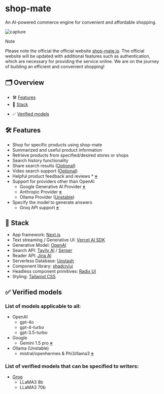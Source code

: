# shop-mate

An AI-powered commerce engine for convenient and affordable shopping.

![capture](/public/shop_iphone.png)

> [!NOTE]
> Please note the official the official website [shop-mate.io](https://shop-mate.io). The official website will be updated with additional features such as authentication, which are necessary for providing the service online. We are on the journey of building an efficient and convenient shopping!

## 🗂️ Overview

- 🛠 [Features](#-features)
- 🧱 [Stack](#-stack)
<!-- - 🚀 [Quickstart](#-quickstart)
- 🌐 [Deploy](#-deploy)
- 🔎 [Search Engine](#-search-engine) -->
- ✅ [Verified models](#-verified-models)

## 🛠 Features

- Shop for specific products using shop-mate
- Summarized and useful product information
- Retrieve products from specified/desired stores or shops
- Search history functionality
- Share search results ([Optional](https://github.com/miurla/morphic/blob/main/.env.local.example))
- Video search support ([Optional](https://github.com/miurla/morphic/blob/main/.env.local.example))
- Helpful product feedback and reviews * [※](#-search-engine)
- Support for providers other than OpenAI
  - Google Generative AI Provider [※](https://github.com/miurla/morphic/issues/192)
  - Anthropic Provider [※](https://github.com/miurla/morphic/pull/239)
  - Ollama Provider ([Unstable](https://github.com/miurla/morphic/issues/215))
- Specify the model to generate answers
  - Groq API support [※](https://github.com/miurla/morphic/pull/58)

## 🧱 Stack

- App framework: [Next.js](https://nextjs.org/)
- Text streaming / Generative UI: [Vercel AI SDK](https://sdk.vercel.ai/docs)
- Generative Model: [OpenAI](https://openai.com/)
- Search API: [Tavily AI](https://tavily.com/) / [Serper](https://serper.dev)
- Reader API: [Jina AI](https://jina.ai/)
- Serverless Database: [Upstash](https://upstash.com/)
- Component library: [shadcn/ui](https://ui.shadcn.com/)
- Headless component primitives: [Radix UI](https://www.radix-ui.com/)
- Styling: [Tailwind CSS](https://tailwindcss.com/)

## ✅ Verified models

### List of models applicable to all:

- OpenAI
  - gpt-4o
  - gpt-4-turbo
  - gpt-3.5-turbo
- Google
  - Gemini 1.5 pro [※](https://github.com/miurla/morphic/issues/192)
- Ollama (Unstable)
  - mistral/openhermes & Phi3/llama3 [※](https://github.com/miurla/morphic/issues/215)

### List of verified models that can be specified to writers:

- [Groq](https://console.groq.com/docs/models)
  - LLaMA3 8b
  - LLaMA3 70b
